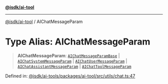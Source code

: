 [**@isdk/ai-tool**](../README.md)

***

[@isdk/ai-tool](../globals.md) / AIChatMessageParam

# Type Alias: AIChatMessageParam

> **AIChatMessageParam**: [`AIChatMessageParamBase`](../interfaces/AIChatMessageParamBase.md) \| [`AIChatSystemMessageParam`](../interfaces/AIChatSystemMessageParam.md) \| [`AIChatUserMessageParam`](../interfaces/AIChatUserMessageParam.md) \| [`AIChatAssistantMessageParam`](../interfaces/AIChatAssistantMessageParam.md) \| [`AIChatToolMessageParam`](../interfaces/AIChatToolMessageParam.md)

Defined in: [@isdk/ai-tools/packages/ai-tool/src/utils/chat.ts:47](https://github.com/isdk/ai-tool.js/blob/209a87173b5eabb2f81db6ea9a6784f34c24e271/src/utils/chat.ts#L47)

